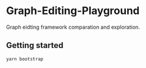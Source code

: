 # Graph-Editing-Playground

Graph eidting framework comparation and exploration.

## Getting started

```bash
yarn bootstrap
```